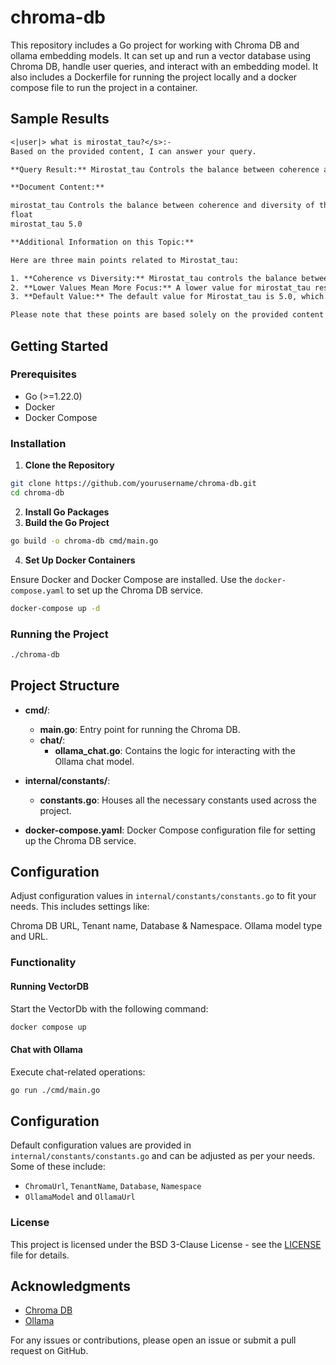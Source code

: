 # chroma-db

This repository includes a Go project for working with Chroma DB and ollama embedding models. It can set up and run a vector database using Chroma DB, handle user queries, and interact with an embedding model. It also includes a Dockerfile for running the project locally and a docker compose file to run the project in a container.
## Sample Results
```txt
<|user|> what is mirostat_tau?</s>:-
Based on the provided content, I can answer your query.

**Query Result:** Mirostat_tau Controls the balance between coherence and diversity of the output. A lower value will result in more focused and coherent text. (Default: 5.0)

**Document Content:**

mirostat_tau Controls the balance between coherence and diversity of the output. A lower value will result in more focused and coherent text. (Default: 5.0)
float
mirostat_tau 5.0

**Additional Information on this Topic:**

Here are three main points related to Mirostat_tau:

1. **Coherence vs Diversity:** Mirostat_tau controls the balance between coherence and diversity of the output, which means it determines how focused or creative the generated text will be.
2. **Lower Values Mean More Focus:** A lower value for mirostat_tau results in more focused and coherent text, while a higher value allows for more diverse and potentially less coherent output.
3. **Default Value:** The default value for Mirostat_tau is 5.0, which means that if no specific value is provided, the model will generate text with a balance between coherence and diversity.

Please note that these points are based solely on the provided content and do not go beyond it.%    
```
## Getting Started

### Prerequisites

- Go (>=1.22.0)
- Docker
- Docker Compose

### Installation

1. **Clone the Repository**

```sh
git clone https://github.com/yourusername/chroma-db.git
cd chroma-db
```

2. **Install Go Packages**
3. **Build the Go Project**

```sh
go build -o chroma-db cmd/main.go
```

4. **Set Up Docker Containers**

Ensure Docker and Docker Compose are installed. Use the `docker-compose.yaml` to set up the Chroma DB service.

```sh
docker-compose up -d
```

### Running the Project

```sh
./chroma-db
```

## Project Structure

- **cmd/**:
  - **main.go**: Entry point for running the Chroma DB.
  - **chat/**:
    - **ollama_chat.go**: Contains the logic for interacting with the Ollama chat model.

- **internal/constants/**:
  - **constants.go**: Houses all the necessary constants used across the project.

- **docker-compose.yaml**: Docker Compose configuration file for setting up the Chroma DB service.

## Configuration

Adjust configuration values in `internal/constants/constants.go` to fit your needs. This includes settings like:

Chroma DB URL, Tenant name, Database & Namespace.
Ollama model type and URL.

### Functionality

#### Running VectorDB

Start the VectorDb with the following command:

```sh
docker compose up
```

#### Chat with Ollama

Execute chat-related operations:

```sh
go run ./cmd/main.go
```



## Configuration

Default configuration values are provided in `internal/constants/constants.go` and can be adjusted as per your needs. Some of these include:

- `ChromaUrl`, `TenantName`, `Database`, `Namespace`
- `OllamaModel` and `OllamaUrl`

### License

This project is licensed under the BSD 3-Clause License - see the [LICENSE](./LICENSE) file for details.

## Acknowledgments

- [Chroma DB](https://github.com/chroma-db)
- [Ollama](https://ollama-ai.com)

For any issues or contributions, please open an issue or submit a pull request on GitHub.



